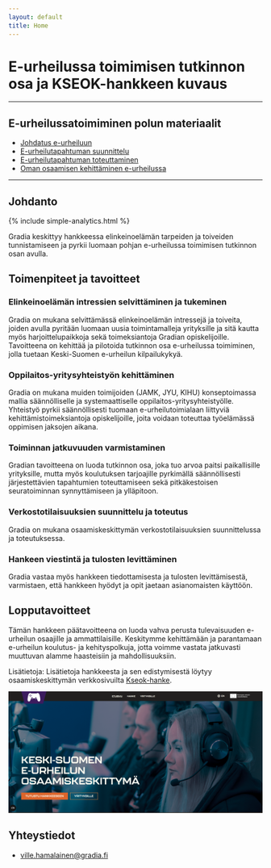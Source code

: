 ```yaml
---
layout: default
title: Home
---
```


# E-urheilussa toimimisen tutkinnon osa ja KSEOK-hankkeen kuvaus

---

## E-urheilussatoimiminen polun materiaalit

- [Johdatus e-urheiluun](johdatus-e-urheiluun/)
- [E-urheilutapahtuman suunnittelu](e-urheilutapahtuman-suunnittelu/)
- [E-urheilutapahtuman toteuttaminen](e-urheilutapahtuman-toteuttaminen/)
- [Oman osaamisen kehittäminen e-urheilussa](oman-osaamisen-kehittäminen-e-urheilussa/)

---

## Johdanto

{% include simple-analytics.html %}

Gradia keskittyy hankkeessa elinkeinoelämän tarpeiden ja toiveiden tunnistamiseen ja pyrkii luomaan pohjan e-urheilussa
toimimisen tutkinnon osan avulla.

## Toimenpiteet ja tavoitteet

### Elinkeinoelämän intressien selvittäminen ja tukeminen

Gradia on mukana selvittämässä elinkeinoelämän intressejä ja toiveita, joiden avulla pyritään luomaan uusia
toimintamalleja yrityksille ja sitä kautta myös harjoittelupaikkoja sekä toimeksiantoja Gradian opiskelijoille.
Tavoitteena on kehittää ja pilotoida tutkinnon osa e-urheilussa toimiminen, jolla tuetaan Keski-Suomen e-urheilun
kilpailukykyä.

### Oppilaitos-yritysyhteistyön kehittäminen

Gradia on mukana muiden toimijoiden (JAMK, JYU, KIHU) konseptoimassa mallia säännölliselle ja systemaattiselle
oppilaitos-yritysyhteistyölle.
Yhteistyö pyrkii säännöllisesti tuomaan e-urheilutoimialaan liittyviä kehittämistoimeksiantoja opiskelijoille, joita
voidaan toteuttaa työelämässä oppimisen jaksojen aikana.

### Toiminnan jatkuvuuden varmistaminen

Gradian tavoitteena on luoda tutkinnon osa, joka tuo arvoa paitsi paikallisille yrityksille, mutta myös koulutuksen
tarjoajille pyrkimällä säännöllisesti järjestettävien tapahtumien toteuttamiseen sekä pitkäkestoisen seuratoiminnan
synnyttämiseen ja ylläpitoon.

### Verkostotilaisuuksien suunnittelu ja toteutus

Gradia on mukana osaamiskeskittymän verkostotilaisuuksien suunnittelussa ja toteutuksessa.

### Hankeen viestintä ja tulosten levittäminen

Gradia vastaa myös hankkeen tiedottamisesta ja tulosten levittämisestä, varmistaen, että hankkeen hyödyt ja opit jaetaan
asianomaisten käyttöön.

## Lopputavoitteet

Tämän hankkeen päätavoitteena on luoda vahva perusta tulevaisuuden e-urheilun osaajille ja ammattilaisille. Keskitymme
kehittämään ja parantamaan e-urheilun koulutus- ja kehityspolkuja, jotta voimme vastata jatkuvasti muuttuvan alamme
haasteisiin ja mahdollisuuksiin.

Lisätietoja: Lisätietoja hankkeesta ja sen edistymisestä löytyy osaamiskeskittymän verkkosivuilta
[Kseok-hanke](https://coesports.gg/).

[![Kseok-hanke](https://github.com/VilleHamalainen/e-urheilussa-toimiminen/raw/main/Kuvat/Kseokkuva.png)](https://coesports.gg/)

## Yhteystiedot

- ville.hamalainen@gradia.fi
